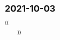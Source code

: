 # 2021-10-03


<!--more-->

{{<figure src="https://jiangbao-1258001083.cos.ap-shanghai.myqcloud.com/20211003.jpeg" title="炎热的国庆假期适合玩水">}}
